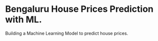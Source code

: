 # Bengaluru House Prices Prediction with ML.

Building a Machine Learning Model to predict house prices.

